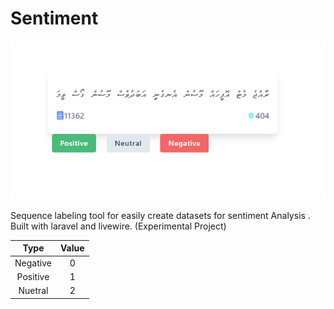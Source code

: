 # Sentiment

![screenshot](screenshot.PNG)

Sequence labeling tool for easily create datasets for sentiment Analysis . Built with laravel and livewire. (Experimental Project)

| Type     | Value |
|:--------:|:-----:|
| Negative | 0     |
| Positive | 1     |
| Nuetral  | 2     |
